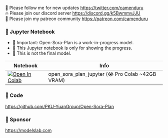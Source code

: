 🐣 Please follow me for new updates https://twitter.com/camenduru <br />
🔥 Please join our discord server https://discord.gg/k5BwmmvJJU <br />
🥳 Please join my patreon community https://patreon.com/camenduru <br />

### 🍊 Jupyter Notebook

- 🚦 Important: Open-Sora-Plan is a work-in-progress model. 
- 🚦 This Jupyter notebook is only for showing the progress. 
- 🚦 This is not the final model.

| Notebook | Info
| --- | --- |
[![Open In Colab](https://colab.research.google.com/assets/colab-badge.svg)](https://colab.research.google.com/github/camenduru/open-sora-plan-jupyter/blob/main/open_sora_plan_jupyter.ipynb) | open_sora_plan_jupyter (😭 Pro Colab ~42GB VRAM)

### 🧬 Code
https://github.com/PKU-YuanGroup/Open-Sora-Plan

### 🏢 Sponsor
https://modelslab.com
